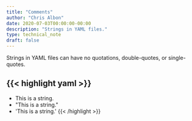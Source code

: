 ```yaml
---
title: "Comments"
author: "Chris Albon"
date: 2020-07-03T00:00:00-00:00
description: "Strings in YAML files."
type: technical_note
draft: false
---
```


Strings in YAML files can have no quotations, double-quotes, or single-quotes.

{{< highlight yaml >}}
---
- This is a string.
- "This is a string."
- 'This is a string.'
{{< /highlight >}}